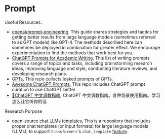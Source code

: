# Prompt

Useful Resources:

- [openai/prompt-engineering](https://platform.openai.com/docs/guides/prompt-engineering), This guide shares strategies and tactics for getting better results from large language models (sometimes referred to as GPT models) like GPT-4. The methods described here can sometimes be deployed in combination for greater effect. We encourage experimentation to find the methods that work best for you.
- [ChatGPT Prompts for Academic Writing](https://github.com/ahmetbersoz/chatgpt-prompts-for-academic-writing), This list of writing prompts covers a range of topics and tasks, including brainstorming research ideas, improving language and style, conducting literature reviews, and developing research plans. 
- [GPTs](https://github.com/linexjlin/GPTs), This repo collects leaked prompts of GPTs.
- [Awesome ChatGPT Prompts](https://github.com/f/awesome-chatgpt-prompts), This repo includes ChatGPT prompt curation to use ChatGPT better
- [🧠ChatGPT 中文调教指南](https://github.com/PlexPt/awesome-chatgpt-prompts-zh), ChatGPT 中文调教指南。各种场景使用指南。学习怎么让它听你的话

Research Purpose

- [open-source chat LLMs templates](https://github.com/chujiezheng/chat_templates), This is a repository that includes proper chat templates (or input formats) for large language models (LLMs), to support `transformers`'s `chat_template` [feature](https://huggingface.co/docs/transformers/chat_templating).

